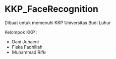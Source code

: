 # KKP_FaceRecognition

Dibuat untuk memenuhi KKP Universitas Budi Luhur

Kelompok KKP : 
- Dani Juhaeni
- Fiska Fadhillah
- Muhammad Rifki
